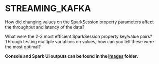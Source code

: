 # STREAMING_KAFKA

How did changing values on the SparkSession property parameters affect the throughput and latency of the data?

What were the 2-3 most efficient SparkSession property key/value pairs? Through testing multiple variations on values, how can you tell these were the most optimal?

**Console and Spark UI outputs can be found in the [Images](https://github.com/Chappie2/STREAMING_KAFKA/tree/master/Images) folder.**
